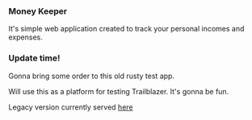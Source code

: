 ### Money Keeper

It's simple web application created to track your personal incomes and expenses. 

### Update time!

Gonna bring some order to this old rusty test app.

Will use this as a platform for testing Trailblazer. It's gonna be fun.

Legacy version currently served [here](https://rails-money-keeper.herokuapp.com/)
